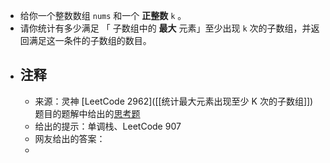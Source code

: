 - 给你一个整数数组 `nums` 和一个 **正整数** `k` 。
- 请你统计有多少满足 「 子数组中的 **最大** 元素」至少出现 `k` 次的子数组，并返回满足这一条件的子数组的数目。
- ## 注释
	- 来源：灵神 [LeetCode 2962]([[统计最大元素出现至少 K 次的子数组]]) 题目的题解中给出的[思考题](https://leetcode.cn/problems/count-subarrays-where-max-element-appears-at-least-k-times/solutions/2560940/hua-dong-chuang-kou-fu-ti-dan-pythonjava-xvwg/comments/2192840/)
	- 给出的提示：单调栈、LeetCode 907
	- 网友给出的答案：
	-